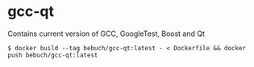 # gcc-qt
Contains current version of GCC, GoogleTest, Boost and Qt

    $ docker build --tag bebuch/gcc-qt:latest - < Dockerfile && docker push bebuch/gcc-qt:latest
